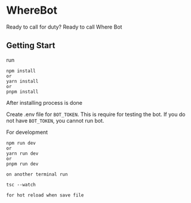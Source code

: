 # WhereBot
Ready to call for duty? Ready to call Where Bot


## Getting Start
run 
```
npm install
or 
yarn install
or
pnpm install
```

After installing process is done

Create .env file for `BOT_TOKEN`. This is require for testing the bot. If you do not have `BOT_TOKEN`, you cannot run bot.

For development
```
npm run dev
or
yarn run dev
or
pnpm run dev

on another terminal run

tsc --watch

for hot reload when save file
```

